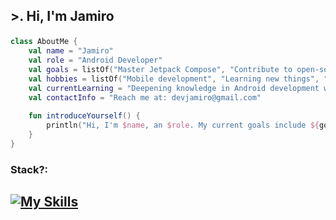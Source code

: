 ## <p align = "Left">>. Hi, I'm Jamiro </p> #

```kotlin
class AboutMe {
    val name = "Jamiro"
    val role = "Android Developer"
    val goals = listOf("Master Jetpack Compose", "Contribute to open-source projects")
    val hobbies = listOf("Mobile development", "Learning new things", "Play Bass")
    val currentLearning = "Deepening knowledge in Android development with Jetpack Compose and Kotlin"
    val contactInfo = "Reach me at: devjamiro@gmail.com"
    
    fun introduceYourself() {
        println("Hi, I'm $name, an $role. My current goals include ${goals.joinToString()}")
    }
}

```

<h3>Stack?: </h3>

[![My Skills](https://skillicons.dev/icons?i=kotlin,java,flutter,dart,firebase,idea,androidstudio,bash,gradle,linux,mysql,postgres,,,arduino,py,react,sublime,postman,raspberrypi,git,docker,&perline=12)](https://skillicons.dev)
--------------------------------------------

